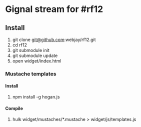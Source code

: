 # Gignal stream for #rf12

## Install

1. git clone git@github.com:webjay/rf12.git
2. cd rf12
3. git submodule init
4. git submodule update
5. open widget/index.html

### Mustache templates

#### Install

1. npm install -g hogan.js

#### Compile

1. hulk widget/mustaches/*.mustache > widget/js/templates.js
